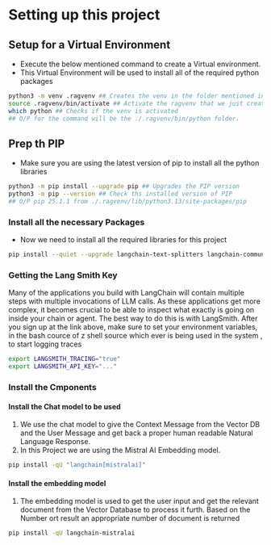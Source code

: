 # Setting up this project

## Setup for a Virtual Environment
* Execute the below mentioned command to create a Virtual environment.
* This Virtual Environment will be used to install all of the required python packages
```bash
python3 -m venv .ragvenv ## Creates the venv in the folder mentioned in the second argument
source .ragvenv/bin/activate ## Activate the ragvenv that we just created
which python ## Checks if the venv is activated
## O/P for the command will be the ./.ragvenv/bin/python folder.
```

## Prep th PIP
* Make sure you are using the latest version of pip to install all the python libraries
```bash
python3 -m pip install --upgrade pip ## Upgrades the PIP version
python3 -m pip --version ## Check ths installed version of PIP
## O/P pip 25.1.1 from ./.ragvenv/lib/python3.13/site-packages/pip
```


### Install all the necessary Packages
* Now we need to install all the required libraries for this project
```bash
pip install --quiet --upgrade langchain-text-splitters langchain-community langgraph
```

### Getting the Lang Smith Key
Many of the applications you build with LangChain will contain multiple steps with multiple invocations of LLM calls. As these applications get more complex, it becomes crucial to be able to inspect what exactly is going on inside your chain or agent. The best way to do this is with LangSmith.
After you sign up at the link above, make sure to set your environment variables, in the bash cource of z shell source which ever is being used in the system ,  to start logging traces

```bash
export LANGSMITH_TRACING="true"
export LANGSMITH_API_KEY="..."
```

### Install the Cmponents
#### Install the Chat model to be used
1. We use the chat model to give the Context Message from the Vector DB and the User Message and get back a proper human readable Natural Language Response.
2. In this Project we are using the Mistral AI Embedding model.

```bash
pip install -qU "langchain[mistralai]"
```
#### Install the embedding model
1. The embedding model is used to get the user input and get the relevant document from the Vector Database to process it furth. Based on the Number ort result an appropriate number of document is returned
```bash
pip install -qU langchain-mistralai
```
